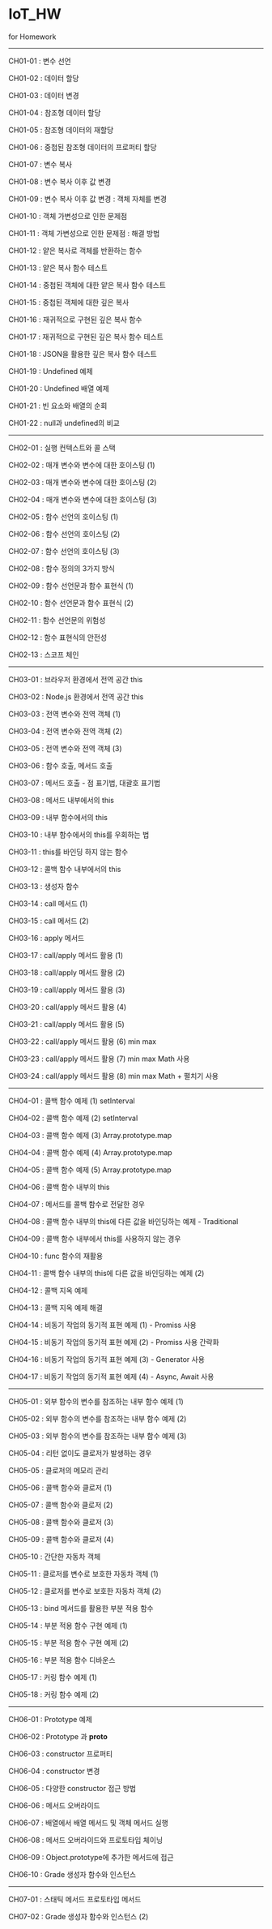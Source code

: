 # IoT_HW
for Homework

---

CH01-01 : 변수 선언

CH01-02 : 데이터 할당

CH01-03 : 데이터 변경

CH01-04 : 참조형 데이터 할당

CH01-05 : 참조형 데이터의 재할당

CH01-06 : 중첩된 참조형 데이터의 프로퍼티 할당

CH01-07 : 변수 복사

CH01-08 : 변수 복사 이후 값 변경

CH01-09 : 변수 복사 이후 값 변경 : 객체 자체를 변경

CH01-10 : 객체 가변성으로 인한 문제점

CH01-11 : 객체 가변성으로 인한 문제점 : 해결 방법

CH01-12 : 얕은 복사로 객체를 반환하는 함수

CH01-13 : 얕은 복사 함수 테스트

CH01-14 : 중첩된 객체에 대한 얕은 복사 함수 테스트

CH01-15 : 중첩된 객체에 대한 깊은 복사

CH01-16 : 재귀적으로 구현된 깊은 복사 함수

CH01-17 : 재귀적으로 구현된 깊은 복사 함수 테스트

CH01-18 : JSON을 활용한 깊은 복사 함수 테스트

CH01-19 : Undefined 예제

CH01-20 : Undefined 배열 예제

CH01-21 : 빈 요소와 배열의 순회

CH01-22 : null과 undefined의 비교

---

CH02-01 : 실행 컨텍스트와 콜 스택

CH02-02 : 매개 변수와 변수에 대한 호이스팅 (1)

CH02-03 : 매개 변수와 변수에 대한 호이스팅 (2)

CH02-04 : 매개 변수와 변수에 대한 호이스팅 (3)

CH02-05 : 함수 선언의 호이스팅 (1)

CH02-06 : 함수 선언의 호이스팅 (2)

CH02-07 : 함수 선언의 호이스팅 (3)

CH02-08 : 함수 정의의 3가지 방식

CH02-09 : 함수 선언문과 함수 표현식 (1)

CH02-10 : 함수 선언문과 함수 표현식 (2)

CH02-11 : 함수 선언문의 위험성

CH02-12 : 함수 표현식의 안전성

CH02-13 : 스코프 체인

---

CH03-01 : 브라우저 환경에서 전역 공간 this

CH03-02 : Node.js 환경에서 전역 공간 this

CH03-03 : 전역 변수와 전역 객체 (1)

CH03-04 : 전역 변수와 전역 객체 (2)

CH03-05 : 전역 변수와 전역 객체 (3)

CH03-06 : 함수 호출, 메서드 호출

CH03-07 : 메서드 호출 - 점 표기법, 대괄호 표기법

CH03-08 : 메서드 내부에서의 this

CH03-09 : 내부 함수에서의 this

CH03-10 : 내부 함수에서의 this를 우회하는 법

CH03-11 : this를 바인딩 하지 않는 함수

CH03-12 : 콜백 함수 내부에서의 this

CH03-13 : 생성자 함수

CH03-14 : call 메서드 (1)

CH03-15 : call 메서드 (2)

CH03-16 : apply 메서드

CH03-17 : call/apply 메서드 활용 (1)

CH03-18 : call/apply 메서드 활용 (2)

CH03-19 : call/apply 메서드 활용 (3)

CH03-20 : call/apply 메서드 활용 (4)

CH03-21 : call/apply 메서드 활용 (5)

CH03-22 : call/apply 메서드 활용 (6) min max

CH03-23 : call/apply 메서드 활용 (7) min max Math 사용

CH03-24 : call/apply 메서드 활용 (8) min max Math + 펼치기 사용

---

CH04-01 : 콜백 함수 예제 (1) setInterval

CH04-02 : 콜백 함수 예제 (2) setInterval

CH04-03 : 콜백 함수 예제 (3) Array.prototype.map

CH04-04 : 콜백 함수 예제 (4) Array.prototype.map

CH04-05 : 콜백 함수 예제 (5) Array.prototype.map

CH04-06 : 콜백 함수 내부의 this

CH04-07 : 메서드를 콜백 함수로 전달한 경우

CH04-08 : 콜백 함수 내부의 this에 다른 값을 바인딩하는 예제 - Traditional

CH04-09 : 콜백 함수 내부에서 this를 사용하지 않는 경우

CH04-10 : func 함수의 재활용

CH04-11 : 콜백 함수 내부의 this에 다른 값을 바인딩하는 예제 (2)

CH04-12 : 콜백 지옥 예제

CH04-13 : 콜백 지옥 예제 해결

CH04-14 : 비동기 작업의 동기적 표현 예제 (1) - Promiss 사용

CH04-15 : 비동기 작업의 동기적 표현 예제 (2) - Promiss 사용 간략화

CH04-16 : 비동기 작업의 동기적 표현 예제 (3) - Generator 사용

CH04-17 : 비동기 작업의 동기적 표현 예제 (4) - Async, Await 사용

---

CH05-01 : 외부 함수의 변수를 참조하는 내부 함수 예제 (1)

CH05-02 : 외부 함수의 변수를 참조하는 내부 함수 예제 (2)

CH05-03 : 외부 함수의 변수를 참조하는 내부 함수 예제 (3)

CH05-04 : 리턴 없이도 클로저가 발생하는 경우

CH05-05 : 클로저의 메모리 관리

CH05-06 : 콜백 함수와 클로저 (1)

CH05-07 : 콜백 함수와 클로저 (2)

CH05-08 : 콜백 함수와 클로저 (3)

CH05-09 : 콜백 함수와 클로저 (4)

CH05-10 : 간단한 자동차 객체

CH05-11 : 클로저를 변수로 보호한 자동차 객체 (1)

CH05-12 : 클로저를 변수로 보호한 자동차 객체 (2)

CH05-13 : bind 메서드를 활용한 부분 적용 함수

CH05-14 : 부분 적용 함수 구현 예제 (1)

CH05-15 : 부분 적용 함수 구현 예제 (2)

CH05-16 : 부분 적용 함수 디바운스

CH05-17 : 커링 함수 예제 (1)

CH05-18 : 커링 함수 예제 (2)

---

CH06-01 : Prototype 예제

CH06-02 : Prototype 과 __proto__

CH06-03 : constructor 프로퍼티

CH06-04 : constructor 변경

CH06-05 : 다양한 constructor 접근 방법

CH06-06 : 메서드 오버라이드

CH06-07 : 배열에서 배열 메서드 및 객체 메서드 실행

CH06-08 : 메서드 오버라이드와 프로토타입 체이닝

CH06-09 : Object.prototype에 추가한 메서드에 접근

CH06-10 : Grade 생성자 함수와 인스턴스

---

CH07-01 : 스태틱 메서드 프로토타입 메서드

CH07-02 : Grade 생성자 함수와 인스턴스 (2)